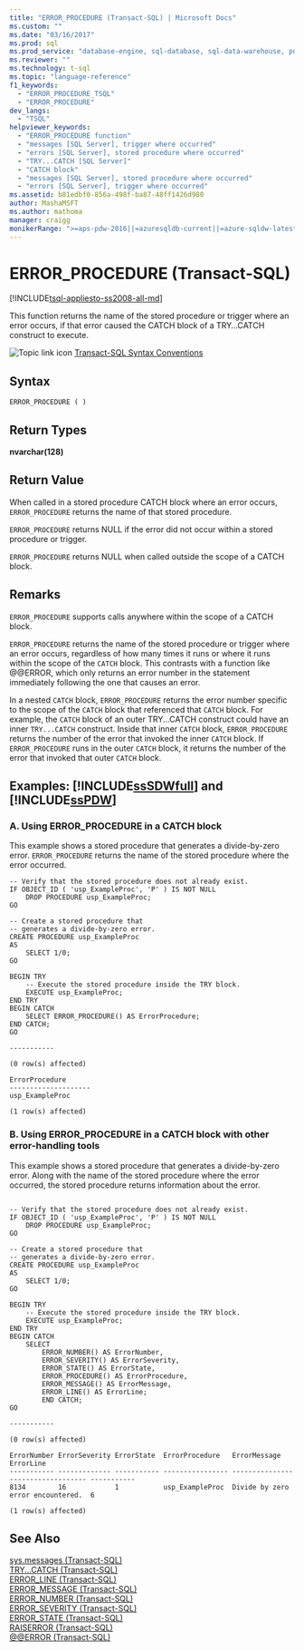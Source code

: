 ```yaml
---
title: "ERROR_PROCEDURE (Transact-SQL) | Microsoft Docs"
ms.custom: ""
ms.date: "03/16/2017"
ms.prod: sql
ms.prod_service: "database-engine, sql-database, sql-data-warehouse, pdw"
ms.reviewer: ""
ms.technology: t-sql
ms.topic: "language-reference"
f1_keywords: 
  - "ERROR_PROCEDURE_TSQL"
  - "ERROR_PROCEDURE"
dev_langs: 
  - "TSQL"
helpviewer_keywords: 
  - "ERROR_PROCEDURE function"
  - "messages [SQL Server], trigger where occurred"
  - "errors [SQL Server], stored procedure where occurred"
  - "TRY...CATCH [SQL Server]"
  - "CATCH block"
  - "messages [SQL Server], stored procedure where occurred"
  - "errors [SQL Server], trigger where occurred"
ms.assetid: b81edbf0-856a-498f-ba87-48ff1426d980
author: MashaMSFT
ms.author: mathoma
manager: craigg
monikerRange: ">=aps-pdw-2016||=azuresqldb-current||=azure-sqldw-latest||>=sql-server-2016||=sqlallproducts-allversions||>=sql-server-linux-2017||=azuresqldb-mi-current"
---
```

# ERROR_PROCEDURE (Transact-SQL)
[!INCLUDE[tsql-appliesto-ss2008-all-md](../../includes/tsql-appliesto-ss2008-all-md.md)]

This function returns the name of the stored procedure or trigger where an error occurs, if that error caused the CATCH block of a TRY…CATCH construct to execute.  
  
 ![Topic link icon](../../database-engine/configure-windows/media/topic-link.gif "Topic link icon") [Transact-SQL Syntax Conventions](../../t-sql/language-elements/transact-sql-syntax-conventions-transact-sql.md)  
  
## Syntax  
  
```  
ERROR_PROCEDURE ( )  
```  
  
## Return Types  
**nvarchar(128)**  
  
## Return Value  
When called in a stored procedure CATCH block where an error occurs, `ERROR_PROCEDURE` returns the name of that stored procedure.  
  
`ERROR_PROCEDURE` returns NULL if the error did not occur within a stored procedure or trigger.  
  
`ERROR_PROCEDURE` returns NULL when called outside the scope of a CATCH block.  
  
## Remarks  
`ERROR_PROCEDURE` supports calls anywhere within the scope of a CATCH block.  
  
`ERROR_PROCEDURE` returns the name of the stored procedure or trigger where an error occurs, regardless of how many times it runs or where it runs within the scope of the `CATCH` block. This contrasts with a function like @@ERROR, which only returns an error number in the statement immediately following the one that causes an error.  
  
In a nested `CATCH` block, `ERROR_PROCEDURE` returns the error number specific to the scope of the `CATCH` block that referenced that `CATCH` block. For example, the `CATCH` block of an outer TRY...CATCH construct could have an inner `TRY...CATCH` construct. Inside that inner `CATCH` block, `ERROR_PROCEDURE` returns the number of the error that invoked the inner `CATCH` block. If `ERROR_PROCEDURE` runs in the outer `CATCH` block, it returns the number of the error that invoked that outer `CATCH` block.  
  
## Examples: [!INCLUDE[ssSDWfull](../../includes/sssdwfull-md.md)] and [!INCLUDE[ssPDW](../../includes/sspdw-md.md)]
  
### A. Using ERROR_PROCEDURE in a CATCH block  
This example shows a stored procedure that generates a divide-by-zero error. `ERROR_PROCEDURE` returns the name of the stored procedure where the error occurred.  
  
```  
-- Verify that the stored procedure does not already exist.  
IF OBJECT_ID ( 'usp_ExampleProc', 'P' ) IS NOT NULL   
    DROP PROCEDURE usp_ExampleProc;  
GO  
  
-- Create a stored procedure that   
-- generates a divide-by-zero error.  
CREATE PROCEDURE usp_ExampleProc  
AS  
    SELECT 1/0;  
GO  
  
BEGIN TRY  
    -- Execute the stored procedure inside the TRY block.  
    EXECUTE usp_ExampleProc;  
END TRY  
BEGIN CATCH  
    SELECT ERROR_PROCEDURE() AS ErrorProcedure;  
END CATCH;  
GO  

-----------

(0 row(s) affected)

ErrorProcedure
--------------------
usp_ExampleProc

(1 row(s) affected)

```  
  
### B. Using ERROR_PROCEDURE in a CATCH block with other error-handling tools  
This example shows a stored procedure that generates a divide-by-zero error. Along with the name of the stored procedure where the error occurred, the stored procedure returns information about the error.  
  
```  
  
-- Verify that the stored procedure does not already exist.  
IF OBJECT_ID ( 'usp_ExampleProc', 'P' ) IS NOT NULL   
    DROP PROCEDURE usp_ExampleProc;  
GO  
  
-- Create a stored procedure that   
-- generates a divide-by-zero error.  
CREATE PROCEDURE usp_ExampleProc  
AS  
    SELECT 1/0;  
GO  
  
BEGIN TRY  
    -- Execute the stored procedure inside the TRY block.  
    EXECUTE usp_ExampleProc;  
END TRY  
BEGIN CATCH  
    SELECT   
        ERROR_NUMBER() AS ErrorNumber,  
        ERROR_SEVERITY() AS ErrorSeverity,  
        ERROR_STATE() AS ErrorState,  
        ERROR_PROCEDURE() AS ErrorProcedure,  
        ERROR_MESSAGE() AS ErrorMessage,  
        ERROR_LINE() AS ErrorLine;  
        END CATCH;  
GO  

-----------

(0 row(s) affected)

ErrorNumber ErrorSeverity ErrorState  ErrorProcedure   ErrorMessage                       ErrorLine
----------- ------------- ----------- ---------------- ---------------------------------- -----------
8134        16            1           usp_ExampleProc  Divide by zero error encountered.  6

(1 row(s) affected)

```  
  
## See Also  
 [sys.messages &#40;Transact-SQL&#41;](../../relational-databases/system-catalog-views/messages-for-errors-catalog-views-sys-messages.md)   
 [TRY...CATCH &#40;Transact-SQL&#41;](../../t-sql/language-elements/try-catch-transact-sql.md)   
 [ERROR_LINE &#40;Transact-SQL&#41;](../../t-sql/functions/error-line-transact-sql.md)   
 [ERROR_MESSAGE &#40;Transact-SQL&#41;](../../t-sql/functions/error-message-transact-sql.md)   
 [ERROR_NUMBER &#40;Transact-SQL&#41;](../../t-sql/functions/error-number-transact-sql.md)   
 [ERROR_SEVERITY &#40;Transact-SQL&#41;](../../t-sql/functions/error-severity-transact-sql.md)   
 [ERROR_STATE &#40;Transact-SQL&#41;](../../t-sql/functions/error-state-transact-sql.md)   
 [RAISERROR &#40;Transact-SQL&#41;](../../t-sql/language-elements/raiserror-transact-sql.md)   
 [@@ERROR &#40;Transact-SQL&#41;](../../t-sql/functions/error-transact-sql.md)  
  
  

